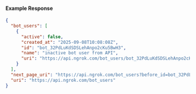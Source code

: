 <!-- Code generated for API Clients. DO NOT EDIT. -->

#### Example Response

```json
{
  "bot_users": [
    {
      "active": false,
      "created_at": "2025-09-08T10:08:08Z",
      "id": "bot_32PdLuKdSDSLehAnpo2cKu5BwH3",
      "name": "inactive bot user from API",
      "uri": "https://api.ngrok.com/bot_users/bot_32PdLuKdSDSLehAnpo2cKu5BwH3"
    }
  ],
  "next_page_uri": "https://api.ngrok.com/bot_users?before_id=bot_32PdLuKdSDSLehAnpo2cKu5BwH3&limit=1",
  "uri": "https://api.ngrok.com/bot_users"
}
```
